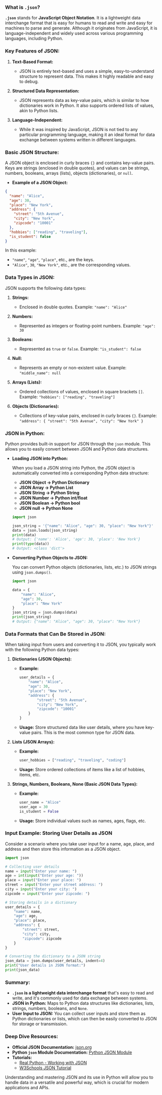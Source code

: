 ### What is `.json`?

**`.json`** stands for **JavaScript Object Notation**. It is a lightweight data interchange format that is easy for humans to read and write and easy for machines to parse and generate. Although it originates from JavaScript, it is language-independent and widely used across various programming languages, including Python.

### **Key Features of JSON:**

1. **Text-Based Format:**
   - JSON is entirely text-based and uses a simple, easy-to-understand structure to represent data. This makes it highly readable and easy to debug.

2. **Structured Data Representation:**
   - JSON represents data as key-value pairs, which is similar to how dictionaries work in Python. It also supports ordered lists of values, akin to Python lists.

3. **Language-Independent:**
   - While it was inspired by JavaScript, JSON is not tied to any particular programming language, making it an ideal format for data exchange between systems written in different languages.

### **Basic JSON Structure:**

A JSON object is enclosed in curly braces `{}` and contains key-value pairs. Keys are strings (enclosed in double quotes), and values can be strings, numbers, booleans, arrays (lists), objects (dictionaries), or `null`.

- **Example of a JSON Object:**

```json
{
  "name": "Alice",
  "age": 30,
  "place": "New York",
  "address": {
    "street": "5th Avenue",
    "city": "New York",
    "zipcode": "10001"
  },
  "hobbies": ["reading", "traveling"],
  "is_student": false
}
```

In this example:
- `"name"`, `"age"`, `"place"`, etc., are the keys.
- `"Alice"`, `30`, `"New York"`, etc., are the corresponding values.

### **Data Types in JSON:**

JSON supports the following data types:

1. **Strings:**
   - Enclosed in double quotes. Example: `"name": "Alice"`

2. **Numbers:**
   - Represented as integers or floating-point numbers. Example: `"age": 30`

3. **Booleans:**
   - Represented as `true` or `false`. Example: `"is_student": false`

4. **Null:**
   - Represents an empty or non-existent value. Example: `"middle_name": null`

5. **Arrays (Lists):**
   - Ordered collections of values, enclosed in square brackets `[]`. Example: `"hobbies": ["reading", "traveling"]`

6. **Objects (Dictionaries):**
   - Collections of key-value pairs, enclosed in curly braces `{}`. Example: `"address": { "street": "5th Avenue", "city": "New York" }`

### **JSON in Python:**

Python provides built-in support for JSON through the `json` module. This allows you to easily convert between JSON and Python data structures.

- **Loading JSON into Python:**

  When you load a JSON string into Python, the JSON object is automatically converted into a corresponding Python data structure:

  - **JSON Object → Python Dictionary**
  - **JSON Array → Python List**
  - **JSON String → Python String**
  - **JSON Number → Python int/float**
  - **JSON Boolean → Python bool**
  - **JSON null → Python None**

  ```python
  import json

  json_string = '{"name": "Alice", "age": 30, "place": "New York"}'
  data = json.loads(json_string)
  print(data)
  # Output: {'name': 'Alice', 'age': 30, 'place': 'New York'}
  print(type(data))
  # Output: <class 'dict'>
  ```

- **Converting Python Objects to JSON:**

  You can convert Python objects (dictionaries, lists, etc.) to JSON strings using `json.dumps()`.

  ```python
  import json

  data = {
      "name": "Alice",
      "age": 30,
      "place": "New York"
  }
  json_string = json.dumps(data)
  print(json_string)
  # Output: {"name": "Alice", "age": 30, "place": "New York"}
  ```

### **Data Formats that Can Be Stored in JSON:**

When taking input from users and converting it to JSON, you typically work with the following Python data types:

1. **Dictionaries (JSON Objects):**

   - **Example:**
     ```python
     user_details = {
         "name": "Alice",
         "age": 30,
         "place": "New York",
         "address": {
             "street": "5th Avenue",
             "city": "New York",
             "zipcode": "10001"
         }
     }
     ```

   - **Usage:** Store structured data like user details, where you have key-value pairs. This is the most common type for JSON data.

2. **Lists (JSON Arrays):**

   - **Example:**
     ```python
     user_hobbies = ["reading", "traveling", "coding"]
     ```

   - **Usage:** Store ordered collections of items like a list of hobbies, items, etc.

3. **Strings, Numbers, Booleans, None (Basic JSON Data Types):**

   - **Example:**
     ```python
     user_name = "Alice"
     user_age = 30
     is_student = False
     ```

   - **Usage:** Store individual values such as names, ages, flags, etc.

### **Input Example: Storing User Details as JSON**

Consider a scenario where you take user input for a name, age, place, and address and then store this information as a JSON object.

```python
import json

# Collecting user details
name = input("Enter your name: ")
age = int(input("Enter your age: "))
place = input("Enter your place: ")
street = input("Enter your street address: ")
city = input("Enter your city: ")
zipcode = input("Enter your zipcode: ")

# Storing details in a dictionary
user_details = {
    "name": name,
    "age": age,
    "place": place,
    "address": {
        "street": street,
        "city": city,
        "zipcode": zipcode
    }
}

# Converting the dictionary to a JSON string
json_data = json.dumps(user_details, indent=4)
print("User details in JSON format:")
print(json_data)
```

### **Summary:**

- **`.json` is a lightweight data interchange format** that's easy to read and write, and it's commonly used for data exchange between systems.
- **JSON in Python:** Maps to Python data structures like dictionaries, lists, strings, numbers, booleans, and `None`.
- **User Input to JSON:** You can collect user inputs and store them as Python dictionaries or lists, which can then be easily converted to JSON for storage or transmission.

### **Deep Dive Resources:**

- **Official JSON Documentation:** [json.org](https://www.json.org/json-en.html)
- **Python `json` Module Documentation:** [Python JSON Module](https://docs.python.org/3/library/json.html)
- **Tutorials:**
  - [Real Python - Working with JSON](https://realpython.com/python-json/)
  - [W3Schools JSON Tutorial](https://www.w3schools.com/python/python_json.asp)

Understanding and mastering JSON and its use in Python will allow you to handle data in a versatile and powerful way, which is crucial for modern applications and APIs.